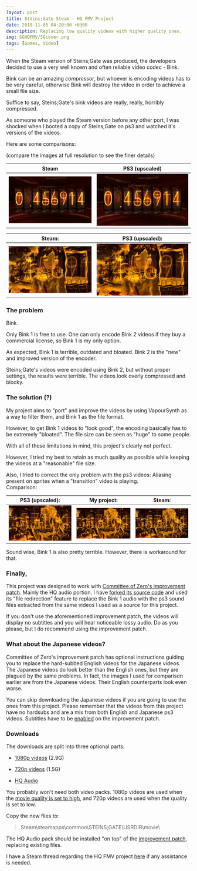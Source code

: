 ```yaml
---
layout: post
title: Steins;Gate Steam - HQ FMV Project
date: 2018-11-05 04:20:00 +0300
description: Replacing low quality videos with higher quality ones.
img: SGHQFMV/SGcover.png
tags: [Games, Video]
---
```



When the Steam version of Steins;Gate was produced, the developers decided to use a very well known and often reliable video codec - Bink.

Bink can be an amazing *compressor*, but whoever is encoding videos has to be very careful, otherwise Bink will destroy the video in order to achieve a small file size.

Suffice to say, Steins;Gate's bink videos are really, really, horribly compressed.

As someone who played the Steam version before any other port, I was shocked when I booted a copy of Steins;Gate on ps3 and watched it's versions of the videos.

Here are some comparisons:

(compare the images at full resolution to see the finer details)

| Steam | PS3 (upscaled) |
|--|--|
| ![Steam](/assets/img/SGHQFMV/comp1_steam.jpg) | ![PS3](/assets/img/SGHQFMV/comp1_ps3.jpg) |


| Steam: | PS3 (upscaled): |
|--|--|
| ![Steam](/assets/img/SGHQFMV/comp2_steam.jpg) | ![PS3](/assets/img/SGHQFMV/comp2_ps3.jpg) |

### The problem

Bink. 
  
Only Bink 1 is free to use. One can only encode Bink 2 videos if they buy a commercial license, so Bink 1 is my only option.  
  
As expected, Bink 1 is terrible, outdated and bloated. Bink 2 is the "new" and improved version of the encoder.  
  
Steins;Gate's videos were encoded using Bink 2, but without proper settings, the results were terrible. The videos look overly compressed and blocky.

### The solution (?)

My project aims to "port" and improve the videos by using VapourSynth as a way to filter them, and Bink 1 as the file format.  
  
However, to get Bink 1 videos to "look good", the encoding basically has to be extremely "bloated". The file size can be seen as "huge" to some people.  
  
With all of these limitations in mind, this project's clearly not perfect.  
  
However, I tried my best to retain as much quality as possible while keeping the videos at a "reasonable" file size.  
  
Also, I tried to correct the only problem with the ps3 videos: Aliasing present on sprites when a "transition" video is playing.  
Comparison:  
 
| PS3 (upscaled): | My project: | Steam: |  
|--|--|--|
| ![PS3](/assets/img/SGHQFMV/comp3_ps3.jpg) | ![My project](/assets/img/SGHQFMV/comp3_project.jpg) | ![Steam](/assets/img/SGHQFMV/comp3_steam.jpg) |

Sound wise, Bink 1 is also pretty terrible. However, there is workaround for that.

### Finally,
 
This project was designed to work with [Committee of Zero's improvement patch](https://steamcommunity.com/app/412830/discussions/0/215439774868934160/). Mainly the HQ audio portion. I have [forked its source code](https://github.com/nipkownix/sghd-patch) and used its "file redirection" feature to replace the Bink 1 audio with the ps3 sound files extracted from the same videos I used as a source for this project.  
  
If you don't use the aforementioned improvement patch, the videos will display no subtitles and you will hear noticeable lossy audio. Do as you please, but I do recommend using the improvement patch.


### What about the Japanese videos?

Committee of Zero's improvement patch has optional instructions guiding you to replace the hard-subbed English videos for the Japanese videos. The Japanese videos do look better than the English ones, but they are plagued by the same problems. In fact, the images I used for comparison earlier are from the Japanese videos. Their English counterparts look even worse.  
  
You can skip downloading the Japanese videos if you are going to use the ones from this project. Please remember that the videos from this project have no hardsubs and are a mix from both English and Japanese ps3 videos. Subtitles have to be [enabled](/assets/img/SGHQFMV/Subs.png) on the improvement patch.

### Downloads

The downloads are split into three optional parts:  
  

- [1080p videos](https://drive.google.com/file/d/1x5May_-WCfM7w0eV_7jmTcV8YrEDaiR_/view?usp=sharing) (2.9G)

- [720p videos](https://drive.google.com/file/d/1JkXdc6YArIXLNEVjfPmwT2Hh5FAYBVPF/view?usp=sharing) (1.5G)
    
- [HQ Audio](https://drive.google.com/file/d/1hwF2bfh9_c5qwWa0YHvZsP02iX0HQTVr/view?usp=sharing)
 
You probably won't need both video packs. 
1080p videos are used when the [movie quality is set to high](/assets/img/SGHQFMV/Launcher.png), and 720p videos are used when the quality is set to low.  
  
Copy the new files to:

> Steam\steamapps\common\STEINS;GATE\USRDIR\movie\

  
The HQ Audio pack should be installed "on top" of the [improvement patch](https://steamcommunity.com/app/412830/discussions/0/215439774868934160/), replacing existing files.


I have a Steam thread regarding the HQ FMV project [here](https://steamcommunity.com/app/412830/discussions/0/2798319091587347187/) if any assistance is needed.